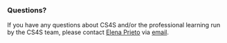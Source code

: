 ### Questions?

If you have any questions about CS4S and/or the professional learning run by the CS4S team, please contact [Elena Prieto](https://www.newcastle.edu.au/profile/elena-prieto) via [email](mailto:elena.prieto@newcastle.edu.au).
